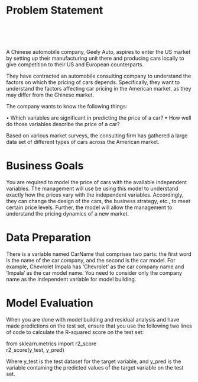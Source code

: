 # Problem Statement<br><br><br>
A Chinese automobile company, Geely Auto, aspires to enter the US market by setting up their manufacturing unit there and producing cars locally to give competition to their US and European counterparts. 

 
They have contracted an automobile consulting company to understand the factors on which the pricing of cars depends. Specifically, they want to understand the factors affecting car pricing in the American market, as they may differ from the Chinese market. 

The company wants to know the following things:

   • Which variables are significant in predicting the price of a car?
   • How well do those variables describe the price of a car?  

Based on various market surveys, the consulting firm has gathered a large data set of different types of cars across the American market. 

 

# Business Goals

You are required to model the price of cars with the available independent variables. The management will use be using this model to understand exactly how the prices vary with the independent variables. Accordingly, they can change the design of the cars, the business strategy, etc., to meet certain price levels. Further, the model will allow the management to understand the pricing dynamics of a new market.

 

# Data Preparation

There is a variable named CarName that comprises two parts: the first word is the name of the car company, and the second is the car model. For example, Chevrolet Impala has ‘Chevrolet’ as the car company name and ‘Impala’ as the car model name. You need to consider only the company name as the independent variable for model building.

 

# Model Evaluation

When you are done with model building and residual analysis and have made predictions on the test set, ensure that you use the following two lines of code to calculate the R-squared score on the test set:

from sklearn.metrics import r2_score <br>
r2_score(y_test, y_pred)

Where y_test is the test dataset for the target variable, and y_pred is the variable containing the predicted values of the target variable on the test set.
